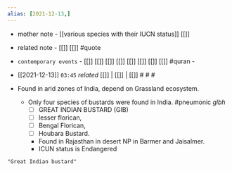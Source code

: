 ```yaml
---
alias: [2021-12-13,]
---
```

- mother note - [[various species with their IUCN status]] [[]]
- related note - [[]] [[]] #quote 
- `contemporary events` - [[]] [[]] [[]] [[]] [[]] [[]] [[]] [[]] #quran -

- [[2021-12-13]]  `03:45` _related_ [[]] | [[]] | [[]] # # #

- Found in arid zones of India, depend on Grassland ecosystem.
	- Only four species of bustards were found in India. #pneumonic _glbh_
		- [ ]  GREAT INDIAN BUSTARD (GIB)
		- [ ]  lesser florican,
		- [ ]  Bengal Florican,
		- [ ]  Houbara Bustard.
		-  Found in Rajasthan in desert NP in Barmer and Jaisalmer.
		-  ICUN status is Endangered

```query
"Great Indian bustard"
```